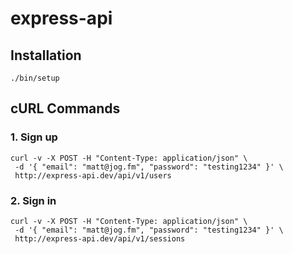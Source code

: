 # express-api

## Installation

```
./bin/setup
```

## cURL Commands


### 1. Sign up

```
curl -v -X POST -H "Content-Type: application/json" \
 -d '{ "email": "matt@jog.fm", "password": "testing1234" }' \
 http://express-api.dev/api/v1/users
```

### 2. Sign in

```
curl -v -X POST -H "Content-Type: application/json" \
 -d '{ "email": "matt@jog.fm", "password": "testing1234" }' \
 http://express-api.dev/api/v1/sessions
```
